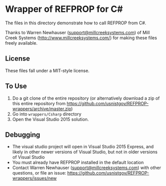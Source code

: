 # Wrapper of REFPROP for C#

The files in this directory demonstrate how to call REFPROP from C#.

Thanks to Warren Newhauser (support@millcreeksystems.com) of Mill Creek Systems (http://www.millcreeksystems.com/) for making these files freely available. 

## License

These files fall under a MIT-style license.

## To Use

1. Do a git clone of the entire repository (or alternatively download a zip of this entire repository from https://github.com/usnistgov/REFPROP-wrappers/archive/master.zip)
2. Go into ``wrappers/Csharp`` directory
3. Open the Visual Studio 2015 solution.

## Debugging

* The visual studio project will open in Visual Studio 2015 Express, and likely in other newer versions of Visual Studio, but not in older versions of Visual Studio
* You must already have REFPROP installed in the default location
* Contact Warren Newhauser (support@millcreeksystems.com) with other questions, or file an issue: https://github.com/usnistgov/REFPROP-wrappers/issues/new